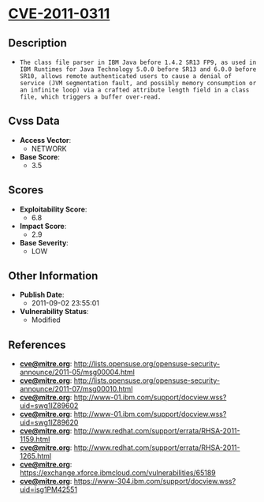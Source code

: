 
# [CVE-2011-0311](http://lists.opensuse.org/opensuse-security-announce/2011-05/msg00004.html)

## Description

- `The class file parser in IBM Java before 1.4.2 SR13 FP9, as used in IBM Runtimes for Java Technology 5.0.0 before SR13 and 6.0.0 before SR10, allows remote authenticated users to cause a denial of service (JVM segmentation fault, and possibly memory consumption or an infinite loop) via a crafted attribute length field in a class file, which triggers a buffer over-read.`

## Cvss Data

- **Access Vector**:
  - NETWORK
- **Base Score**:
  - 3.5

## Scores

- **Exploitability Score**:
  - 6.8
- **Impact Score**:
  - 2.9
- **Base Severity**:
  - LOW

## Other Information

- **Publish Date**:
  - 2011-09-02 23:55:01
- **Vulnerability Status**:
  - Modified

## References

- **cve@mitre.org**: http://lists.opensuse.org/opensuse-security-announce/2011-05/msg00004.html
- **cve@mitre.org**: http://lists.opensuse.org/opensuse-security-announce/2011-07/msg00010.html
- **cve@mitre.org**: http://www-01.ibm.com/support/docview.wss?uid=swg1IZ89602
- **cve@mitre.org**: http://www-01.ibm.com/support/docview.wss?uid=swg1IZ89620
- **cve@mitre.org**: http://www.redhat.com/support/errata/RHSA-2011-1159.html
- **cve@mitre.org**: http://www.redhat.com/support/errata/RHSA-2011-1265.html
- **cve@mitre.org**: https://exchange.xforce.ibmcloud.com/vulnerabilities/65189
- **cve@mitre.org**: https://www-304.ibm.com/support/docview.wss?uid=isg1PM42551

